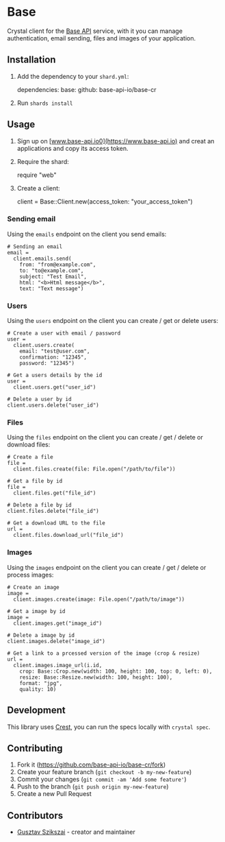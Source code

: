 # Base

Crystal client for the [Base API](https://www.base-api.io) service, with it you
can manage authentication, email sending, files and images of your application.

## Installation

1. Add the dependency to your `shard.yml`:

    dependencies:
      base:
        github: base-api-io/base-cr

2. Run `shards install`

## Usage

1. Sign up on [www.base-api.io0](https://www.base-api.io) and creat an
   applications and copy its access token.

2. Require the shard:

    require "web"

3. Create a client:

    client = Base::Client.new(access_token: "your_access_token")

### Sending email

Using the `emails` endpoint on the client you send emails:

```crystal
# Sending an email
email =
  client.emails.send(
    from: "from@example.com",
    to: "to@example.com",
    subject: "Test Email",
    html: "<b>Html message</b>",
    text: "Text message")
```

### Users

Using the `users` endpoint  on the client you can create / get or delete users:

```crystal
# Create a user with email / password
user =
  client.users.create(
    email: "test@user.com",
    confirmation: "12345",
    password: "12345")

# Get a users details by the id
user =
  client.users.get("user_id")

# Delete a user by id
client.users.delete("user_id")
```

### Files

Using the `files` endpoint  on the client you can create / get / delete or
download files:

```crystal
# Create a file
file =
  client.files.create(file: File.open("/path/to/file"))

# Get a file by id
file =
  client.files.get("file_id")

# Delete a file by id
client.files.delete("file_id")

# Get a download URL to the file
url =
  client.files.download_url("file_id")
```

### Images

Using the `images` endpoint on the client you can create / get / delete or
process images:

```crystal
# Create an image
image =
  client.images.create(image: File.open("/path/to/image"))

# Get a image by id
image =
  client.images.get("image_id")

# Delete a image by id
client.images.delete("image_id")

# Get a link to a prcessed version of the image (crop & resize)
url =
  client.images.image_url(i.id,
    crop: Base::Crop.new(width: 100, height: 100, top: 0, left: 0),
    resize: Base::Resize.new(width: 100, height: 100),
    format: "jpg",
    quality: 10)
```

## Development

This library uses [Crest](https://github.com/mamantoha/crest), you can run the
specs locally with `crystal spec`.

## Contributing

1. Fork it (<https://github.com/base-api-io/base-cr/fork>)
2. Create your feature branch (`git checkout -b my-new-feature`)
3. Commit your changes (`git commit -am 'Add some feature'`)
4. Push to the branch (`git push origin my-new-feature`)
5. Create a new Pull Request

## Contributors

- [Gusztav Szikszai](https://github.com/gdotdesign) - creator and maintainer
